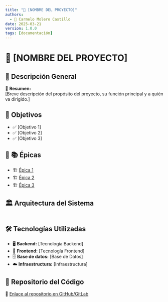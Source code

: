 ```yaml
---
title: "🚀 [NOMBRE DEL PROYECTO]"
authors:
  - 📝 Carmelo Molero Castillo
date: 2025-03-21
version: 1.0.0
tags: [documentación]
---
```


# 🚀 [NOMBRE DEL PROYECTO]

## 📖 Descripción General  
📌 **Resumen:**  
[Breve descripción del propósito del proyecto, su función principal y a quién va dirigido.]

## 🎯 Objetivos  
- ✅ [Objetivo 1]  
- ✅ [Objetivo 2]  
- ✅ [Objetivo 3]  

## 📌 **📚 Épicas**  

- 🏗 [Épica 1](epic/epica1.md)  
- 🏗 [Épica 2](epic/epica2.md)  
- 🏗 [Épica 3](epic/epica3.md)  

## 🏛️ **Arquitectura del Sistema**  
```mermaid

```

## 🛠 **Tecnologías Utilizadas**  
- 🖥 **Backend:** [Tecnología Backend]  
- 🎨 **Frontend:** [Tecnología Frontend]  
- 🗄 **Base de datos:** [Base de Datos]  
- ☁️ **Infraestructura:** [Infraestructura]  

## 📌 **Repositorio del Código**  
🔗 [Enlace al repositorio en GitHub/GitLab](https://github.com/usuario/repositorio)  

